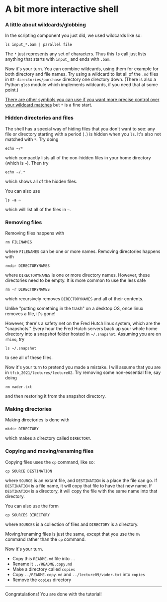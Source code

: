 # A bit more interactive shell

### A little about wildcards/globbing

In the scripting component you just did, we used wildcards like so:

    ls input_*.bam | parallel file

The `*` just represents any set of characters.
Thus this `ls` call just lists anything that starts with `input_` and ends with `.bam`.

Now it's your turn.
You can combine wildcards, using them for example for both directory and file names.
Try using a wildcard to list all of the `.md` files in `02-directories/purchase` directory one directory down.
(There is also a Python `glob` module which implements wildcards, if you need that at some point.)

[There are other symbols you can use if you want more precise control over your wildcard matches](http://www.linfo.org/wildcard.html) but `*` is a fine start.


### Hidden directories and files

The shell has a special way of hiding files that you don't want to see: any file or directory starting with a period (`.`) is hidden when you `ls`.
It's also not matched with `*`.
Try doing

    echo ~/*

which compactly lists all of the non-hidden files in your home directory (which is `~`).
Then try

    echo ~/.*

which shows all of the hidden files.

You can also use

    ls -a ~

which will list all of the files in `~`.


### Removing files

Removing files happens with

    rm FILENAMES

where `FILENAMES` can be one or more names.
Removing directories happens with

    rmdir DIRECTORYNAMES

where `DIRECTORYNAMES` is one or more directory names.
However, these directories need to be empty.
It is more common to use the less safe

    rm -r DIRECTORYNAMES

which recursively removes `DIRECTORYNAMES` and all of their contents.

Unlike "putting something in the trash" on a desktop OS, once linux removes a file, it's gone!

However, there's a safety net on the Fred Hutch linux system, which are the "snapshots."
Every hour the Fred Hutch servers back up your whole home directory into a snapshot folder hosted in `~/.snapshot`.
Assuming you are on `rhino`, try

    ls ~/.snapshot

to see all of these files.

Now it's your turn to pretend you made a mistake.
I will assume that you are in `tfcb_2021/lectures/lecture02`.
Try removing some non-essential file, say doing

    rm vader.txt

and then restoring it from the snapshot directory.


### Making directories

Making directories is done with

    mkdir DIRECTORY

which makes a directory called `DIRECTORY`.


### Copying and moving/renaming files

Copying files uses the `cp` command, like so:

    cp SOURCE DESTINATION

where `SOURCE` is an extant file, and `DESTINATION` is a place the file can go.
If `DESTINATION` is a file name, it will copy that file to have that new name.
If `DESTINATION` is a directory, it will copy the file with the same name into that directory.

You can also use the form

    cp SOURCES DIRECTORY

where `SOURCES` is a collection of files and `DIRECTORY` is a directory.

Moving/renaming files is just the same, except that you use the `mv` command rather than the `cp` command.

Now it's your turn.

* Copy this `README.md` file into `..`
* Rename it `../README.copy.md`
* Make a directory called `copies`
* Copy `../README.copy.md` and `../lecture09/vader.txt` into `copies`
* Remove the `copies` directory

---

Congratulations!
You are done with the tutorial!
